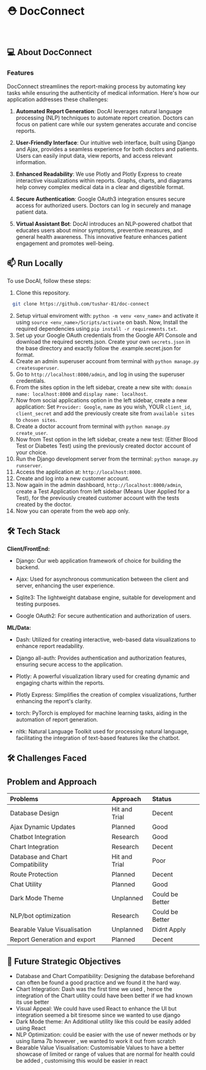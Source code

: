 

<div align="center">

</div>

# ⛑️ DocConnect

<br>

## 💻 About DocConnect

### Features
DocConnect streamlines the report-making process by automating key tasks while ensuring the authenticity of medical information. Here's how our application addresses these challenges:

1. **Automated Report Generation**: DocAI leverages natural language processing (NLP) techniques to automate report creation. Doctors can focus on patient care while our system generates accurate and concise reports.

2. **User-Friendly Interface**: Our intuitive web interface, built using Django and Ajax, provides a seamless experience for both doctors and patients. Users can easily input data, view reports, and access relevant information.

3. **Enhanced Readability**: We use Plotly and Plotly Express to create interactive visualizations within reports. Graphs, charts, and diagrams help convey complex medical data in a clear and digestible format.

4. **Secure Authentication**: Google OAuth3 integration ensures secure access for authorized users. Doctors can log in securely and manage patient data.

5. **Virtual Assistant Bot**: DocAI introduces an NLP-powered chatbot that educates users about minor symptoms, preventive measures, and general health awareness. This innovative feature enhances patient engagement and promotes well-being.


## 📫 Run Locally

To use DocAI, follow these steps:
1. Clone this repository.
```bash
  git clone https://github.com/tushar-81/doc-connect
```
2. Setup virtual enviroment with: `python -m venv <env_name>` and activate it using `source <env_name>/Scripts/activate` on bash. Now, Install the required dependencies using `pip install -r requirements.txt`.
3. Set up your Google OAuth credentials from the Google API Console and download the required secrets.json. Create your own `secrets.json` in the base directory and exactly follow the .example.secret.json for format.
4. Create an admin superuser account from terminal with `python manage.py createsuperuser`.
5. Go to `http://localhost:8000/admin`, and log in using the superuser credentials.
6. From the sites option in the left sidebar, create a new site with:  `domain name: localhost:8000` and `display name: localhost`.
7. Now from social applications option in the left sidebar, create a new application: Set `Provider: Google`, `name` as you wish, YOUR `client_id`, `client_secret` and add the previously create site from `available sites` to `chosen sites`.
8. Create a doctor account from terminal with `python manage.py create_user`.
9. Now from Test option in the left sidebar, create a new test: (Either Blood Test or Diabetes Test) using the previously created doctor account of your choice.
10. Run the Django development server from the terminal: `python manage.py runserver`.
11. Access the application at: `http://localhost:8000`.
12. Create and log into a new customer account.
13. Now again in the admin dashboard, `http://localhost:8000/admin`, create a Test Application from left sidebar (Means User Applied for a Test), for the previously created customer account with the tests created by the doctor.
14. Now you can operate from the web app only.




## 🛠️ Tech Stack

**Client/FrontEnd:**

- Django: Our web application framework of choice for building the backend.

- Ajax: Used for asynchronous communication between the client and server, enhancing the user experience.

- Sqlite3: The lightweight database engine, suitable for development and testing purposes.

- Google OAuth2: For secure authentication and authorization of users.


**ML/Data:**

- Dash: Utilized for creating interactive, web-based data visualizations to enhance report readability.

- Django all-auth: Provides authentication and authorization features, ensuring secure access to the application.

- Plotly: A powerful visualization library used for creating dynamic and engaging charts within the reports.

- Plotly Express: Simplifies the creation of complex visualizations, further enhancing the report's clarity.

- torch: PyTorch is employed for machine learning tasks, aiding in the automation of report generation.

- nltk: Natural Language Toolkit used for processing natural language, facilitating the integration of text-based features like the chatbot.


## 🛠️ Challenges Faced

## Problem and Approach


| Problems  | Approach | Status                   | 
| :-------- | :------- | :------------------------- |
| Database Design| Hit and Trial | Decent |
| Ajax Dynamic Updates | Planned    | Good               |
| Chatbot Integration | Research     | Good               |
| Chart Integration | Research     | Decent              |
| Database and Chart Compatibility | Hit and Trial     | Poor                |
| Route Protection | Planned     |    Decent      |
| Chat Utility | Planned     | Good              |
| Dark Mode Theme | Unplanned     | Could be Better               |
| NLP/bot optimization | Research     | Could be Better               |
| Bearable Value Visualisation | Unplanned     | Didnt Apply             |
| Report Generation and export | Planned     | Decent             |



## 📃 Future Strategic Objectives

- Database and Chart Compatibility: Designing the database beforehand can often be found a good practice and we found it the hard way.
- Chart Integration: Dash was the first time we used , hence the integration of the Chart utility could have been better if we had known its use better
- Visual Appeal: We could have used React to enhance the UI but integration seemed a bit tiresome since we wanted to use django
- Dark Mode theme: An Additional utility like this could be easily added using React
- NLP Optimization: could be easier with the use of newer methods or by using llama 7b however , we wanted to work it out from scratch
- Bearable Value Visualisation: Customisable Values to have a better showcase of limited or range of values that are normal for health could be added , customising this would be easier in react



